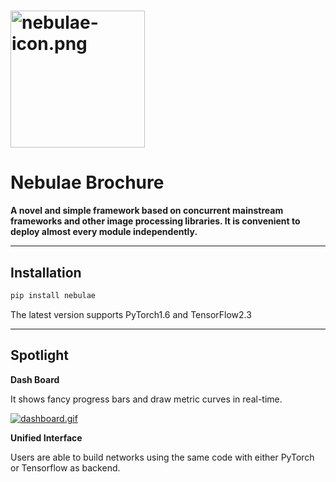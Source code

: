 # <img src="https://i.postimg.cc/6QwW0LnB/nebulae-icon.png" alt="nebulae-icon.png" width = "215" height = "219" />

# Nebulae Brochure

**A novel and simple framework based on concurrent mainstream frameworks and other image processing libraries. It is convenient to deploy almost every module independently.**

------

## Installation

```sh
pip install nebulae
```

The latest version supports PyTorch1.6 and TensorFlow2.3


------

## Spotlight

**Dash Board**

It shows fancy progress bars and draw metric curves in real-time.

[![dashboard.gif](https://i.postimg.cc/C1hKFHxc/dashboard.gif)](https://postimg.cc/nsWx2m7m)

**Unified Interface**

Users are able to build networks using the same code with either PyTorch or Tensorflow as backend.
